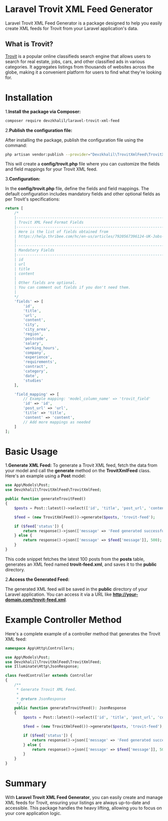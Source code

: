 # Laravel Trovit XML Feed Generator

Laravel Trovit XML Feed Generator is a package designed to help you easily create XML feeds for Trovit from your Laravel application's data.

## What is Trovit?

[Trovit](https://help.trovit.com/hc/en-gb/articles/212152605-What-exactly-is-Trovit) is a popular online classifieds search engine that allows users to search for real estate, jobs, cars, and other classified ads in various categories. It aggregates listings from thousands of websites across the globe, making it a convenient platform for users to find what they're looking for.

# Installation
1.**Install the package via Composer:**

```bash
composer require devzkhalil/laravel-trovit-xml-feed
```
2.**Publish the configuration file:**

After installing the package, publish the configuration file using the command:

```bash
php artisan vendor:publish --provider="Devzkhalil\TrovitXmlFeed\TrovitXmlFeedServiceProvider"
```
This will create a **config/trovit.php** file where you can customize the fields and field mappings for your Trovit XML feed.

3.**Configuration:**

In the **config/trovit.php** file, define the fields and field mappings. The default configuration includes mandatory fields and other optional fields as per Trovit's specifications:

```php 
return [
    /*
    |--------------------------------------------------------------------------
    | Trovit XML Feed Format Fields
    |--------------------------------------------------------------------------
    | Here is the list of fields obtained from
    | https://help.thribee.com/hc/en-us/articles/7920567396124-UK-Jobs-feed
    |
    |--------------------------------------------------------------------------
    | Mandatory Fields
    |--------------------------------------------------------------------------
    | id
    | url
    | title
    | content
    |
    | Other fields are optional.
    | You can comment out fields if you don't need them.
    |
    */
    'fields' => [
        'id',
        'title',
        'url',
        'content',
        'city',
        'city_area',
        'region',
        'postcode',
        'salary',
        'working_hours',
        'company',
        'experience',
        'requirements',
        'contract',
        'category',
        'date',
        'studies'
    ],

    'field_mapping' => [
        // Example mapping: 'model_column_name' => 'trovit_field'
        'id' => 'id',
        'post_url' => 'url',
        'title' => 'title',
        'content' => 'content',
        // Add more mappings as needed
    ]
];
```

# Basic Usage
1.**Generate XML Feed:**
To generate a Trovit XML feed, fetch the data from your model and call the **generate** method on the **TrovitXmlFeed** class. Here's an example using a **Post** model:

```php
use App\Models\Post;
use Devzkhalil\TrovitXmlFeed\TrovitXmlFeed;

public function generateTrovitFeed()
{
    $posts = Post::latest()->select(['id', 'title', 'post_url', 'content'])->take(100)->get();

    $feed = (new TrovitXmlFeed())->generate($posts, 'trovit-feed');

    if ($feed['status']) {
        return response()->json(['message' => 'Feed generated successfully'], 200);
    } else {
        return response()->json(['message' => $feed['message']], 500);
    }
}
```
This code snippet fetches the latest 100 posts from the **posts** table, generates an XML feed named **trovit-feed.xml**, and saves it to the **public** directory.

2.**Access the Generated Feed:**

The generated XML feed will be saved in the **public** directory of your Laravel application. You can access it via a URL like **http://your-domain.com/trovit-feed.xml**.

# Example Controller Method
Here's a complete example of a controller method that generates the Trovit XML feed:

```php
namespace App\Http\Controllers;

use App\Models\Post;
use Devzkhalil\TrovitXmlFeed\TrovitXmlFeed;
use Illuminate\Http\JsonResponse;

class FeedController extends Controller
{
    /**
     * Generate Trovit XML Feed.
     *
     * @return JsonResponse
     */
    public function generateTrovitFeed(): JsonResponse
    {
        $posts = Post::latest()->select(['id', 'title', 'post_url', 'content'])->take(100)->get();

        $feed = (new TrovitXmlFeed())->generate($posts, 'trovit-feed');

        if ($feed['status']) {
            return response()->json(['message' => 'Feed generated successfully'], 200);
        } else {
            return response()->json(['message' => $feed['message']], 500);
        }
    }
}
```
# Summary

With **Laravel Trovit XML Feed Generator**, you can easily create and manage XML feeds for Trovit, ensuring your listings are always up-to-date and accessible. This package handles the heavy lifting, allowing you to focus on your core application logic.

